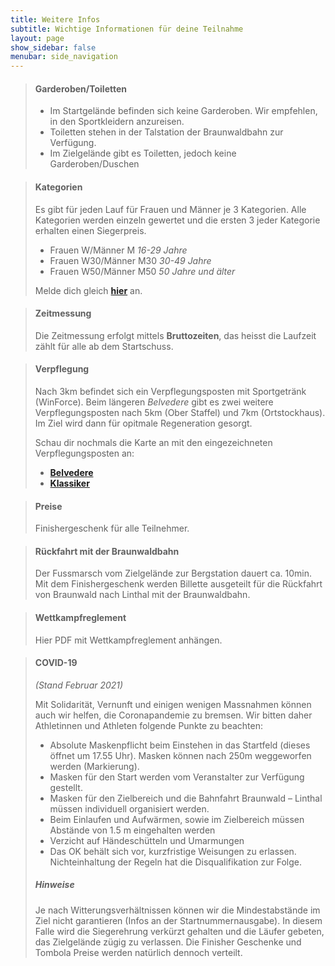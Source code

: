 ```yaml
---
title: Weitere Infos
subtitle: Wichtige Informationen für deine Teilnahme
layout: page
show_sidebar: false
menubar: side_navigation
---
```


> #### Garderoben/Toiletten
>
> - Im Startgelände befinden sich keine Garderoben. Wir empfehlen, in den Sportkleidern anzureisen.
> - Toiletten stehen in der Talstation der Braunwaldbahn zur Verfügung.
> - Im Zielgelände gibt es Toiletten, jedoch keine Garderoben/Duschen
> 




> #### Kategorien
>
> Es gibt für jeden Lauf für Frauen und Männer je 3 Kategorien. Alle Kategorien werden einzeln gewertet und die ersten 3 jeder Kategorie erhalten einen Siegerpreis.
> -	Frauen W/Männer M             *16-29 Jahre*
> -	Frauen W30/Männer M30         *30-49 Jahre*
> -	Frauen W50/Männer M50         *50 Jahre und älter*
> 
> Melde dich gleich **[hier](https://my.raceresult.com/162085/)** an. 

> #### Zeitmessung
>
> Die Zeitmessung erfolgt mittels **Bruttozeiten**, das heisst die Laufzeit zählt für alle ab dem Startschuss.

> #### Verpflegung
> Nach 3km befindet sich ein Verpflegungsposten mit Sportgetränk (WinForce). Beim längeren *Belvedere* gibt es zwei weitere Verpflegungsposten nach 5km (Ober Staffel) und 7km (Ortstockhaus).
> Im Ziel wird dann für opitmale Regeneration gesorgt.
>
> Schau dir nochmals die Karte an mit den eingezeichneten Verpflegungsposten an:
> - **[Belvedere](/belvedere)** 
> - **[Klassiker](/der_klassiker)** 

> #### Preise
> Finishergeschenk für alle Teilnehmer.
>

> #### Rückfahrt mit der Braunwaldbahn
> Der Fussmarsch vom Zielgelände zur Bergstation dauert ca. 10min.
> Mit dem Finishergeschenk werden Billette ausgeteilt für die Rückfahrt von Braunwald nach Linthal mit der Braunwaldbahn.

> #### Wettkampfreglement
> Hier PDF mit Wettkampfreglement anhängen.

> #### COVID-19
> *(Stand Februar 2021)*
>
> Mit Solidarität, Vernunft und einigen wenigen Massnahmen können auch wir helfen, die Coronapandemie zu bremsen. Wir bitten daher Athletinnen und Athleten folgende Punkte zu beachten:
> - Absolute Maskenpflicht beim Einstehen in das Startfeld (dieses öffnet um 17.55 Uhr). Masken können nach 250m weggeworfen werden (Markierung).
> -	Masken für den Start werden vom Veranstalter zur Verfügung gestellt.
> -	Masken für den Zielbereich und die Bahnfahrt Braunwald – Linthal müssen individuell organisiert werden.
> -	Beim Einlaufen und Aufwärmen, sowie im Zielbereich müssen Abstände von 1.5 m eingehalten werden
> -	Verzicht auf Händeschütteln und Umarmungen
> -	Das OK behält sich vor, kurzfristige Weisungen zu erlassen. Nichteinhaltung der Regeln hat die Disqualifikation zur Folge.
>
> ##### Hinweise
> Je nach Witterungsverhältnissen können wir die Mindestabstände im Ziel nicht garantieren (Infos an der Startnummernausgabe). In diesem Falle wird die Siegerehrung verkürzt gehalten und die Läufer gebeten, das Zielgelände zügig zu verlassen. Die Finisher Geschenke und Tombola Preise werden natürlich dennoch verteilt.

